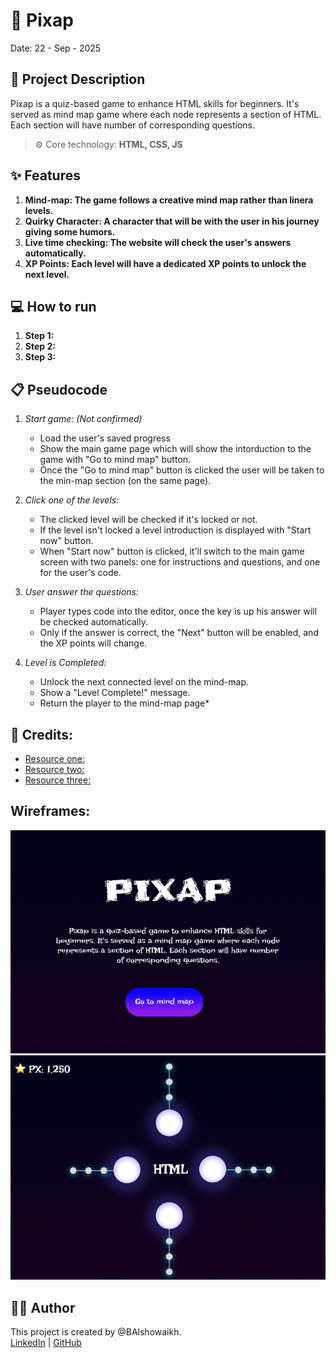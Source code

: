 # 🚀 Pixap
Date: 22 - Sep - 2025

## 📝 Project Description
Pixap is a quiz-based game to enhance HTML skills for beginners. It's served as mind map game where each node represents a section of HTML. Each section will have number of corresponding questions. <br>

> ⚙️ Core technology: **HTML, CSS, JS**<br>

## ✨ Features
1. **Mind-map: The game follows a creative mind map rather than linera levels.**
2. **Quirky Character: A character that will be with the user in his journey giving some humors.**
3. **Live time checking: The website will check the user's answers automatically.**
4. **XP Points: Each level will have a dedicated XP points to unlock the next level.**

## 💻 How to run
1. **Step 1:**
2. **Step 2:**
3. **Step 3:**

## 📋 Pseudocode 
1. *Start game: (Not confirmed)*
    * Load the user's saved progress
    * Show the main game page which will show the intorduction to the game with "Go to mind map" button.
    * Once the "Go to mind map" button is clicked the user will be taken to the min-map section (on the same page).

2. *Click one of the levels:*
    * The clicked level will be checked if it's locked or not.
    * If the level isn't locked a level introduction is displayed with "Start now" button.
    *  When "Start now" button is clicked, it'll switch to the main game screen with two panels: one for instructions and questions, and one for the user's code.

3. *User answer the questions:*
    * Player types code into the editor, once the key is up his answer will be checked automatically.
    * Only if the answer is correct, the "Next" button will be enabled, and the XP points will change.

4. *Level is Completed:*
    * Unlock the next connected level on the mind-map.
    * Show a "Level Complete!" message.
    * Return the player to the mind-map page*

## 🔗 Credits:
* [Resource one:](Link)
* [Resource two:](Link)
* [Resource three:](Link)

## Wireframes:
![Main page](image.png)
![Mind map section](image-1.png)

## 👩‍💻 Author
This project is created by @BAlshowaikh.<br>
[LinkedIn](www.linkedin.com/in/batoolalshowaikh) | [GitHub](https://github.com/BAlshowaikh)


